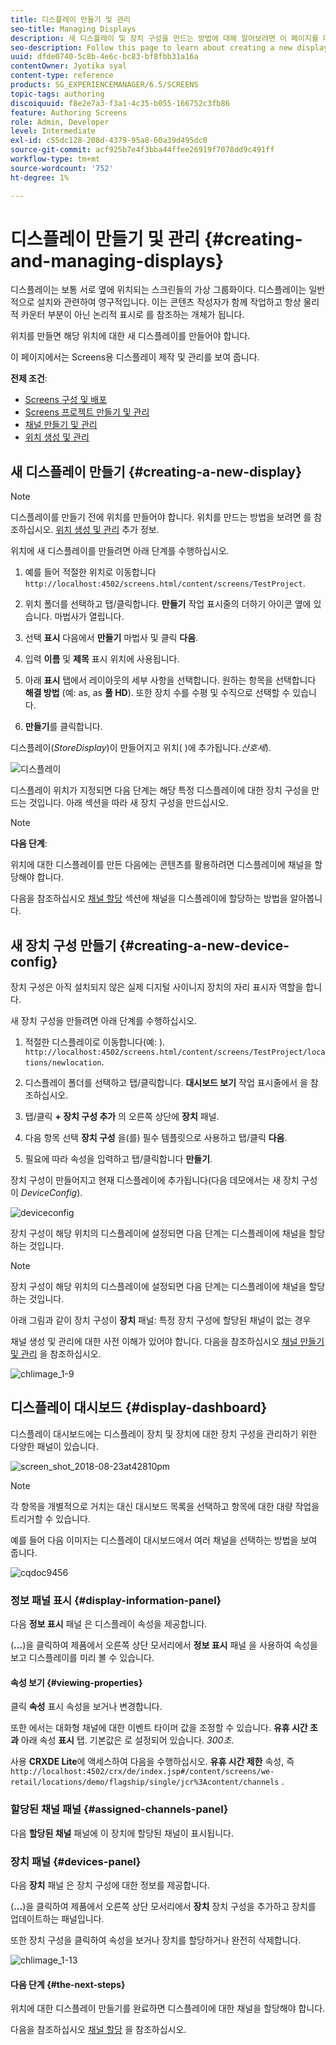 ```yaml
---
title: 디스플레이 만들기 및 관리
seo-title: Managing Displays
description: 새 디스플레이 및 장치 구성을 만드는 방법에 대해 알아보려면 이 페이지를 따르십시오. 또한 디스플레이 대시보드에 대해서도 알아봅니다.
seo-description: Follow this page to learn about creating a new display and device config. Additionally, learn about the display dashboard.
uuid: dfde0740-5c8b-4e6c-bc83-bf8fbb31a16a
contentOwner: Jyotika syal
content-type: reference
products: SG_EXPERIENCEMANAGER/6.5/SCREENS
topic-tags: authoring
discoiquuid: f8e2e7a3-f3a1-4c35-b055-166752c3fb86
feature: Authoring Screens
role: Admin, Developer
level: Intermediate
exl-id: c55dc128-208d-4379-95a8-60a39d495dc0
source-git-commit: acf925b7e4f3bba44ffee26919f7078dd9c491ff
workflow-type: tm+mt
source-wordcount: '752'
ht-degree: 1%

---
```


# 디스플레이 만들기 및 관리 {#creating-and-managing-displays}

디스플레이는 보통 서로 옆에 위치되는 스크린들의 가상 그룹화이다. 디스플레이는 일반적으로 설치와 관련하여 영구적입니다. 이는 콘텐츠 작성자가 함께 작업하고 항상 물리적 카운터 부분이 아닌 논리적 표시로 를 참조하는 개체가 됩니다.

위치를 만들면 해당 위치에 대한 새 디스플레이를 만들어야 합니다.

이 페이지에서는 Screens용 디스플레이 제작 및 관리를 보여 줍니다.

**전제 조건**:

* [Screens 구성 및 배포](configuring-screens-introduction.md)
* [Screens 프로젝트 만들기 및 관리](creating-a-screens-project.md)
* [채널 만들기 및 관리](managing-channels.md)
* [위치 생성 및 관리](managing-locations.md)

## 새 디스플레이 만들기 {#creating-a-new-display}

>[!NOTE]
>
>디스플레이를 만들기 전에 위치를 만들어야 합니다. 위치를 만드는 방법을 보려면 를 참조하십시오. [위치 생성 및 관리](managing-locations.md) 추가 정보.

위치에 새 디스플레이를 만들려면 아래 단계를 수행하십시오.

1. 예를 들어 적절한 위치로 이동합니다 `http://localhost:4502/screens.html/content/screens/TestProject`.
1. 위치 폴더를 선택하고 탭/클릭합니다. **만들기** 작업 표시줄의 더하기 아이콘 옆에 있습니다. 마법사가 열립니다.
1. 선택 **표시** 다음에서 **만들기** 마법사 및 클릭 **다음**.

1. 입력 **이름** 및 **제목** 표시 위치에 사용됩니다.

1. 아래 **표시** 탭에서 레이아웃의 세부 사항을 선택합니다. 원하는 항목을 선택합니다 **해결 방법** (예: as, as **풀 HD**). 또한 장치 수를 수평 및 수직으로 선택할 수 있습니다.

1. **만들기**&#x200B;를 클릭합니다.

디스플레이(*StoreDisplay*)이 만들어지고 위치( )에 추가됩니다.*산호세*).

![디스플레이](assets/display.gif)

디스플레이 위치가 지정되면 다음 단계는 해당 특정 디스플레이에 대한 장치 구성을 만드는 것입니다. 아래 섹션을 따라 새 장치 구성을 만드십시오.

>[!NOTE]
>
>**다음 단계**:
>
>위치에 대한 디스플레이를 만든 다음에는 콘텐츠를 활용하려면 디스플레이에 채널을 할당해야 합니다.
>
>다음을 참조하십시오 [채널 할당](channel-assignment.md) 섹션에 채널을 디스플레이에 할당하는 방법을 알아봅니다.

## 새 장치 구성 만들기 {#creating-a-new-device-config}

장치 구성은 아직 설치되지 않은 실제 디지털 사이니지 장치의 자리 표시자 역할을 합니다.

새 장치 구성을 만들려면 아래 단계를 수행하십시오.

1. 적절한 디스플레이로 이동합니다(예: ). `http://localhost:4502/screens.html/content/screens/TestProject/locations/newlocation`.
1. 디스플레이 폴더를 선택하고 탭/클릭합니다. **대시보드 보기** 작업 표시줄에서 을 참조하십시오.
1. 탭/클릭 **+ 장치 구성 추가** 의 오른쪽 상단에 **장치** 패널.

1. 다음 항목 선택 **장치 구성** 을(를) 필수 템플릿으로 사용하고 탭/클릭 **다음**.

1. 필요에 따라 속성을 입력하고 탭/클릭합니다 **만들기**.

장치 구성이 만들어지고 현재 디스플레이에 추가됩니다(다음 데모에서는 새 장치 구성이 *DeviceConfig*).

![deviceconfig](assets/deviceconfig.gif)

장치 구성이 해당 위치의 디스플레이에 설정되면 다음 단계는 디스플레이에 채널을 할당하는 것입니다.

>[!NOTE]
>
>장치 구성이 해당 위치의 디스플레이에 설정되면 다음 단계는 디스플레이에 채널을 할당하는 것입니다.
>
>아래 그림과 같이 장치 구성이 **장치** 패널: 특정 장치 구성에 할당된 채널이 없는 경우
>
>채널 생성 및 관리에 대한 사전 이해가 있어야 합니다. 다음을 참조하십시오 [채널 만들기 및 관리](managing-channels.md) 을 참조하십시오.

![chlimage_1-9](assets/chlimage_1-9.png)

## 디스플레이 대시보드 {#display-dashboard}

디스플레이 대시보드에는 디스플레이 장치 및 장치에 대한 장치 구성을 관리하기 위한 다양한 패널이 있습니다.

![screen_shot_2018-08-23at42810pm](assets/screen_shot_2018-08-23at42810pm.png)

>[!NOTE]
>
>각 항목을 개별적으로 거치는 대신 대시보드 목록을 선택하고 항목에 대한 대량 작업을 트리거할 수 있습니다.
>
>예를 들어 다음 이미지는 디스플레이 대시보드에서 여러 채널을 선택하는 방법을 보여 줍니다.

![cqdoc9456](assets/cqdoc9456.gif)

### 정보 패널 표시 {#display-information-panel}

다음 **정보 표시** 패널 은 디스플레이 속성을 제공합니다.

(**...**)을 클릭하여 제품에서 오른쪽 상단 모서리에서 **정보 표시** 패널 을 사용하여 속성을 보고 디스플레이를 미리 볼 수 있습니다.


#### 속성 보기 {#viewing-properties}

클릭 **속성** 표시 속성을 보거나 변경합니다.

또한 에서는 대화형 채널에 대한 이벤트 타이머 값을 조정할 수 있습니다. **유휴 시간 초과** 아래 속성 **표시** 탭. 기본값은 로 설정되어 있습니다. *300초*.

사용 **CRXDE Lite**&#x200B;에 액세스하여 다음을 수행하십시오. **유휴 시간 제한** 속성, 즉 `http://localhost:4502/crx/de/index.jsp#/content/screens/we-retail/locations/demo/flagship/single/jcr%3Acontent/channels` .


### 할당된 채널 패널 {#assigned-channels-panel}

다음 **할당된 채널** 패널에 이 장치에 할당된 채널이 표시됩니다.


### 장치 패널 {#devices-panel}

다음 **장치** 패널 은 장치 구성에 대한 정보를 제공합니다.

(**...**)을 클릭하여 제품에서 오른쪽 상단 모서리에서 **장치** 장치 구성을 추가하고 장치를 업데이트하는 패널입니다.

또한 장치 구성을 클릭하여 속성을 보거나 장치를 할당하거나 완전히 삭제합니다.

![chlimage_1-13](assets/chlimage_1-13.png)

#### 다음 단계 {#the-next-steps}

위치에 대한 디스플레이 만들기를 완료하면 디스플레이에 대한 채널을 할당해야 합니다.

다음을 참조하십시오 [채널 할당](channel-assignment.md) 을 참조하십시오.
